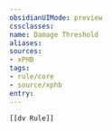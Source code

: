 ```yaml
---
obsidianUIMode: preview
cssclasses:
name: Damage Threshold
aliases:
sources:
- xPHB
tags:
- rule/core
- source/xphb
entry:
---
```


```meta-bind-embed
[[dv Rule]]
```